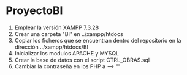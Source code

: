 # ProyectoBI
1. Emplear la versión XAMPP 7.3.28 
2. Crear una carpeta "BI" en ../xampp/htdocs
3. Copiar los ficheros que se encuentran dentro del repositorio en la dirección ../xampp/htdocs/BI
4. Inicializar los modulos APACHE y MYSQL 
5. Crear la base de datos con el script CTRL_OBRAS.sql 
6. Cambiar la contraseña en los PHP a --> "" 
